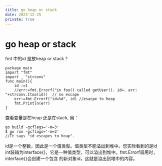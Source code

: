 ```yaml
---
title: go heap or stack
date: 2023-12-25
private: true
---
```

# go heap or stack
fmt 中的id 是放heap or stack？

    package main
    import "fmt"
    import _ "strconv"
    func main(){
        id :=1
        //err:=fmt.Errorf("in foo() called getUser(). id=. err: "+strconv.Itoa(id))  // no escape
        err:=fmt.Errorf("id=%d", id) //esacpe to heap 
        fmt.Println(err)
    }

查看变量是在heap 还是在stack, 用：

    go build -gcflags='-m=3'
    $ go run -gcflags='-m=3'
    //It says "id escapes to heap".

id是一个整数，因此是一个值类型。值类型不能溢出到堆中。您实际看到的是id int装箱为interface{}，它是一种值类型，可以溢出到堆中。fmt.Errorf调用时，interface{}会创建一个包含 的新对象id，这就是溢出到堆中的内容。